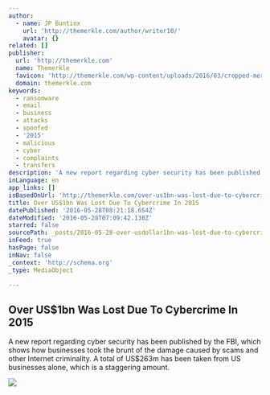 ```yaml
---
author:
  - name: JP Buntinx
    url: 'http://themerkle.com/author/writer10/'
    avatar: {}
related: []
publisher:
  url: 'http://themerkle.com'
  name: Themerkle
  favicon: 'http://themerkle.com/wp-content/uploads/2016/03/cropped-merkle-white-1-192x192.png'
  domain: themerkle.com
keywords:
  - ransomware
  - email
  - business
  - attacks
  - spoofed
  - '2015'
  - malicious
  - cyber
  - complaints
  - transfers
description: 'A new report regarding cyber security has been published by the FBI, which shows how businesses took the brunt of the damage caused by scams and other Internet criminality. A total of US$263m has been taken from US businesses alone, which is a staggering amount.'
inLanguage: en
app_links: []
isBasedOnUrl: 'http://themerkle.com/over-us1bn-was-lost-due-to-cybercrime-in-2015/'
title: Over US$1bn Was Lost Due To Cybercrime In 2015
datePublished: '2016-05-28T08:21:18.654Z'
dateModified: '2016-05-28T07:09:42.138Z'
starred: false
sourcePath: _posts/2016-05-28-over-usdollar1bn-was-lost-due-to-cybercrime-in-2015.md
inFeed: true
hasPage: false
inNav: false
_context: 'http://schema.org'
_type: MediaObject

---
```

<article style=""><h1>Over US$1bn Was Lost Due To Cybercrime In 2015</h1><p>A new report regarding cyber security has been published by the FBI, which shows how businesses took the brunt of the damage caused by scams and other Internet criminality. A total of US$263m has been taken from US businesses alone, which is a staggering amount.</p><img src="http://themerkle.com/wp-content/uploads/2016/05/shutterstock_339733316.jpg" /></article>